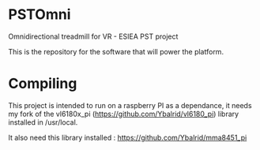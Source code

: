 # PSTOmni
Omnidirectional treadmill for VR - ESIEA PST project

This is the repository for the software that will power the platform.


# Compiling

This project is intended to run on a raspberry PI as a dependance, it needs my fork of the vl6180x_pi (https://github.com/Ybalrid/vl6180_pi) library installed in /usr/local.

It also need this library installed : https://github.com/Ybalrid/mma8451_pi
